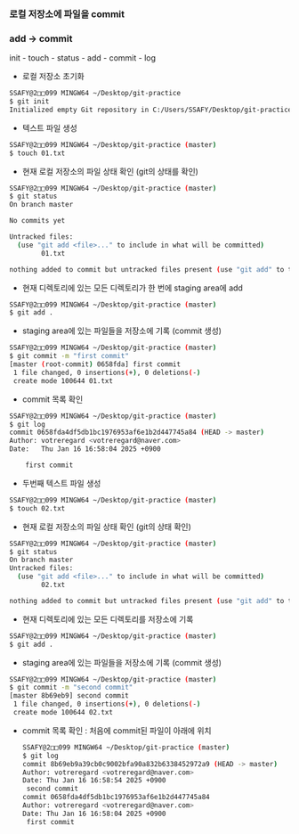### **로컬 저장소에 파일을 commit**

### add → commit

init - touch - status - add - commit - log

- 로컬 저장소 초기화

```bash
SSAFY@2□□099 MINGW64 ~/Desktop/git-practice
$ git init
Initialized empty Git repository in C:/Users/SSAFY/Desktop/git-practice/.git/
```

- 텍스트 파일 생성

```bash
SSAFY@2□□099 MINGW64 ~/Desktop/git-practice (master)
$ touch 01.txt
```

- 현재 로컬 저장소의 파일 상태 확인 (git의 상태를 확인)

```bash
SSAFY@2□□099 MINGW64 ~/Desktop/git-practice (master)
$ git status
On branch master

No commits yet

Untracked files:
  (use "git add <file>..." to include in what will be committed)
        01.txt

nothing added to commit but untracked files present (use "git add" to track)
```

- 현재 디렉토리에 있는 모든 디렉토리가 한 번에 staging area에 add

```bash
SSAFY@2□□099 MINGW64 ~/Desktop/git-practice (master)
$ git add .
```

- staging area에 있는 파일들을 저장소에 기록 (commit 생성)

```bash
SSAFY@2□□099 MINGW64 ~/Desktop/git-practice (master)
$ git commit -m "first commit"
[master (root-commit) 0658fda] first commit
 1 file changed, 0 insertions(+), 0 deletions(-)
 create mode 100644 01.txt
```

- commit 목록 확인

```bash
SSAFY@2□□099 MINGW64 ~/Desktop/git-practice (master)
$ git log
commit 0658fda4df5db1bc1976953af6e1b2d447745a84 (HEAD -> master)
Author: votreregard <votreregard@naver.com>
Date:   Thu Jan 16 16:58:04 2025 +0900

    first commit
```

- 두번째 텍스트 파일 생성

```bash
SSAFY@2□□099 MINGW64 ~/Desktop/git-practice (master)
$ touch 02.txt
```

- 현재 로컬 저장소의 파일 상태 확인 (git의 상태 확인)

```bash
SSAFY@2□□099 MINGW64 ~/Desktop/git-practice (master)
$ git status
On branch master
Untracked files:
  (use "git add <file>..." to include in what will be committed)
        02.txt

nothing added to commit but untracked files present (use "git add" to track)
```

- 현재 디렉토리에 있는 모든 디렉토리를 저장소에 기록

```bash
SSAFY@2□□099 MINGW64 ~/Desktop/git-practice (master)
$ git add .
```

- staging area에 있는 파일들을 저장소에 기록 (commit 생성)

```bash
SSAFY@2□□099 MINGW64 ~/Desktop/git-practice (master)
$ git commit -m "second commit"
[master 8b69eb9] second commit
 1 file changed, 0 insertions(+), 0 deletions(-)
 create mode 100644 02.txt
```

- commit 목록 확인 : 처음에 commit된 파일이 아래에 위치
  
  
  
  ```bash
  SSAFY@2□□099 MINGW64 ~/Desktop/git-practice (master)
  $ git log
  commit 8b69eb9a39cb0c9002bfa90a832b6338452972a9 (HEAD -> master)
  Author: votreregard <votreregard@naver.com>
  Date: Thu Jan 16 16:58:54 2025 +0900
   second commit
  commit 0658fda4df5db1bc1976953af6e1b2d447745a84
  Author: votreregard <votreregard@naver.com>
  Date: Thu Jan 16 16:58:04 2025 +0900
   first commit
  ```
  
  

